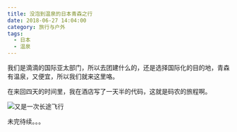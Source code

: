 ```yaml
---
title: 没泡到温泉的日本青森之行
date: 2018-06-27 14:04:00
category: 旅行与户外
tags:
  - 日本
  - 温泉
---
```


我们是滴滴的国际亚太部门，所以去团建什么的，还是选择国际化的目的地，青森有温泉，又便宜，所以我们就来这里咯。

在来回四天的时间里，我在酒店写了一天半的代码，这就是码农的旅程啊。

![又是一次长途飞行](没泡到温泉的日本青森之行/1.JPG)

<!--more-->

未完待续。。。
